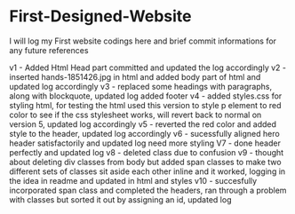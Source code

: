 # First-Designed-Website

I will log my First website codings here and brief commit informations for any future references

v1 - Added Html Head part committed and updated the log accordingly
v2 - inserted hands-1851426.jpg in html and added body part of html and updated log accordingly
v3 - replaced some headings with paragraphs, along with blockquote, updated log added footer
v4 - added styles.css for styling html, for testing the html used this version to style p element to red color to see if the css stylesheet works, will revert back to normal on version 5, updated log accordingly
v5 - reverted the red color and added style to the header, updated log accordingly
v6 - sucessfully aligned hero header satisfactorily and updated log need more styling
V7 - done header perfectly and updated log
v8 - deleted class due to confusion
v9 - thought about deleting div classes from body but added span classes to make two different sets of classes sit aside each other inline and it worked, logging in the idea in readme and updated in html and styles
v10 - succesfully incorporated span class and completed the headers, ran through a problem with classes but sorted it out by assigning an id, updated log